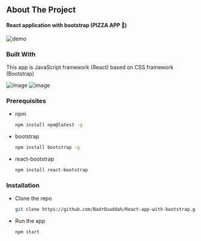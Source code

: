 ## About The Project 
#### React application with bootstrap (PIZZA APP 🍕)
![demo](https://github.com/BadrOuaddah/React-app-with-bootstrap/assets/119801735/7a262747-d41a-47a7-96ac-dcf88dfe1b66)


### Built With

This app is JavaScript framework (React) based on CSS framework (Bootstrap)

![image](https://img.shields.io/badge/React-20232A?style=for-the-badge&logo=react&logoColor=61DAFB)
![image](https://img.shields.io/badge/Bootstrap-563D7C?style=for-the-badge&logo=bootstrap&logoColor=white)

### Prerequisites

* npm
  ```bash
  npm install npm@latest -g
  ```

* bootstrap
  ```bash
  npm install bootstrap -g
  ```

* react-bootstrap
  ```bash
  npm install react-bootstrap
  ```

### Installation

+ Clone the repo
   
   ```bash
   git clone https://github.com/BadrOuaddah/React-app-with-bootstrap.git
   ```
+ Run the app
   
   ```bash
   npm start
   ```
